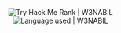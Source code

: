 <div align="center">
  <img src="https://tryhackme-badges.s3.amazonaws.com/w3nabil.png" alt="Try Hack Me Rank |  W3NABIL" />
  <br>
  <img src="https://github-readme-stats.vercel.app/api/top-langs/?username=w3nabil&theme=radical&show_icons=true&hide_border=true&layout=compact" alt="Language used | W3NABIL"></img>
</div>
